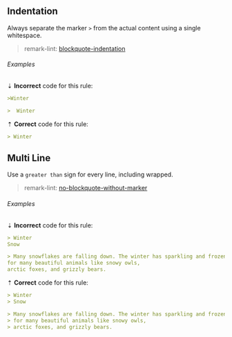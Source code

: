 ## Indentation

Always separate the marker `>` from the actual content using a single whitespace.

> remark-lint: [blockquote-indentation][remark-lint-blockquote-indentation]

###### Examples

⇣ **Incorrect** code for this rule:

```markdown
>Winter
```

```markdown
>  Winter
```

⇡ **Correct** code for this rule:

```markdown
> Winter
```

## Multi Line

Use a `greater than` sign for every line, including wrapped.

> remark-lint: [no-blockquote-without-marker][remark-lint-no-blockquote-without-marker]

###### Examples

⇣ **Incorrect** code for this rule:

```markdown
> Winter
Snow
```

```markdown
> Many snowflakes are falling down. The winter has sparkling and frozen elements! It is home
for many beautiful animals like snowy owls,
arctic foxes, and grizzly bears.
```

⇡ **Correct** code for this rule:

```markdown
> Winter
> Snow
```

```markdown
> Many snowflakes are falling down. The winter has sparkling and frozen elements! It is home
> for many beautiful animals like snowy owls,
> arctic foxes, and grizzly bears.
```

[remark-lint-blockquote-indentation]: https://github.com/remarkjs/remark-lint/tree/master/packages/remark-lint-blockquote-indentation
[remark-lint-no-blockquote-without-marker]: https://github.com/remarkjs/remark-lint/tree/master/packages/remark-lint-no-blockquote-without-marker
